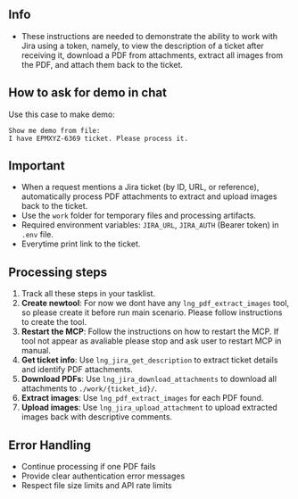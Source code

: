## Info
- These instructions are needed to demonstrate the ability to work with Jira using a token, namely, to view the description of a ticket after receiving it, download a PDF from attachments, extract all images from the PDF, and attach them back to the ticket.

## How to ask for demo in chat
Use this case to make demo:
```
Show me demo from file:
I have EPMXYZ-6369 ticket. Please process it.
```

## Important
- When a request mentions a Jira ticket (by ID, URL, or reference), automatically process PDF attachments to extract and upload images back to the ticket.
- Use the `work` folder for temporary files and processing artifacts.
- Required environment variables: `JIRA_URL`, `JIRA_AUTH` (Bearer token) in `.env` file.
- Everytime print link to the ticket.

## Processing steps
1. Track all these steps in your tasklist.
2. **Create newtool**: For now we dont have any `lng_pdf_extract_images` tool, so please create it before run main scenario. Please follow instructions to create the tool.
3. **Restart the MCP**: Follow the instructions on how to restart the MCP. If tool not appear as avaliable please stop and ask user to restart MCP in manual.
4. **Get ticket info**: Use `lng_jira_get_description` to extract ticket details and identify PDF attachments.
5. **Download PDFs**: Use `lng_jira_download_attachments` to download all attachments to `./work/{ticket_id}/`.
6. **Extract images**: Use `lng_pdf_extract_images` for each PDF found.
7. **Upload images**: Use `lng_jira_upload_attachment` to upload extracted images back with descriptive comments.

## Error Handling
- Continue processing if one PDF fails
- Provide clear authentication error messages
- Respect file size limits and API rate limits
